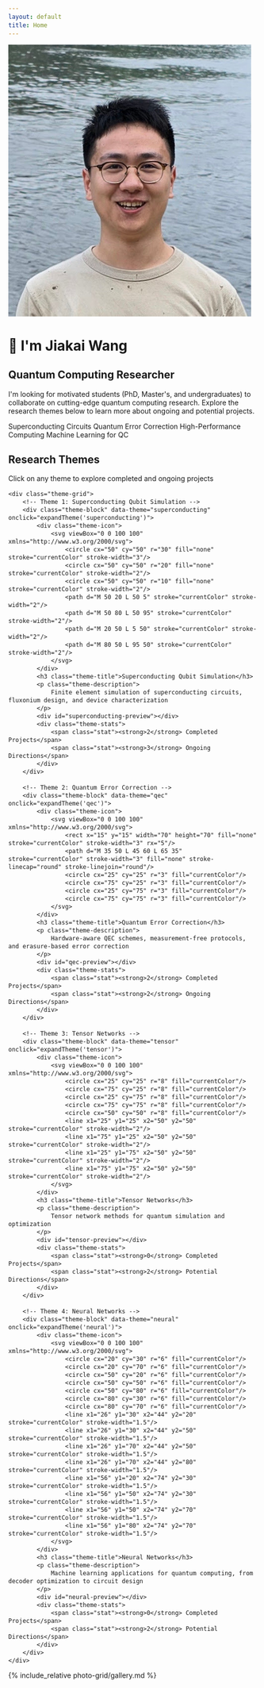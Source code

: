 ```yaml
---
layout: default
title: Home
---
```


<link rel="stylesheet" href="/assets/css/home.css">
<script src="/assets/js/home.js" defer></script>

<div class="intro-container">
    <div class="intro-image">
        <img src="/photo-grid/images/me.jpg" alt=" " />
    </div>
    <div class="intro-content">
        <h1>👋 I'm Jiakai Wang</h1>
        <h2>Quantum Computing Researcher</h2>
        <p class="intro-description">
            I'm looking for motivated students (PhD, Master's, and undergraduates) to collaborate on cutting-edge quantum computing research. 
            Explore the research themes below to learn more about ongoing and potential projects.
        </p>
        <div class="tags">
            <span class="tag">Superconducting Circuits</span>
            <span class="tag">Quantum Error Correction</span>
            <span class="tag">High-Performance Computing</span>
            <span class="tag">Machine Learning for QC</span>
        </div>
    </div>
</div>

<section class="research-themes">
    <h2 class="section-title">Research Themes</h2>
    <p class="section-subtitle">Click on any theme to explore completed and ongoing projects</p>
    
    <div class="theme-grid">
        <!-- Theme 1: Superconducting Qubit Simulation -->
        <div class="theme-block" data-theme="superconducting" onclick="expandTheme('superconducting')">
            <div class="theme-icon">
                <svg viewBox="0 0 100 100" xmlns="http://www.w3.org/2000/svg">
                    <circle cx="50" cy="50" r="30" fill="none" stroke="currentColor" stroke-width="3"/>
                    <circle cx="50" cy="50" r="20" fill="none" stroke="currentColor" stroke-width="2"/>
                    <circle cx="50" cy="50" r="10" fill="none" stroke="currentColor" stroke-width="2"/>
                    <path d="M 50 20 L 50 5" stroke="currentColor" stroke-width="2"/>
                    <path d="M 50 80 L 50 95" stroke="currentColor" stroke-width="2"/>
                    <path d="M 20 50 L 5 50" stroke="currentColor" stroke-width="2"/>
                    <path d="M 80 50 L 95 50" stroke="currentColor" stroke-width="2"/>
                </svg>
            </div>
            <h3 class="theme-title">Superconducting Qubit Simulation</h3>
            <p class="theme-description">
                Finite element simulation of superconducting circuits, fluxonium design, and device characterization
            </p>
            <div id="superconducting-preview"></div>
            <div class="theme-stats">
                <span class="stat"><strong>2</strong> Completed Projects</span>
                <span class="stat"><strong>3</strong> Ongoing Directions</span>
            </div>
        </div>

        <!-- Theme 2: Quantum Error Correction -->
        <div class="theme-block" data-theme="qec" onclick="expandTheme('qec')">
            <div class="theme-icon">
                <svg viewBox="0 0 100 100" xmlns="http://www.w3.org/2000/svg">
                    <rect x="15" y="15" width="70" height="70" fill="none" stroke="currentColor" stroke-width="3" rx="5"/>
                    <path d="M 35 50 L 45 60 L 65 35" stroke="currentColor" stroke-width="3" fill="none" stroke-linecap="round" stroke-linejoin="round"/>
                    <circle cx="25" cy="25" r="3" fill="currentColor"/>
                    <circle cx="75" cy="25" r="3" fill="currentColor"/>
                    <circle cx="25" cy="75" r="3" fill="currentColor"/>
                    <circle cx="75" cy="75" r="3" fill="currentColor"/>
                </svg>
            </div>
            <h3 class="theme-title">Quantum Error Correction</h3>
            <p class="theme-description">
                Hardware-aware QEC schemes, measurement-free protocols, and erasure-based error correction
            </p>
            <div id="qec-preview"></div>
            <div class="theme-stats">
                <span class="stat"><strong>2</strong> Completed Projects</span>
                <span class="stat"><strong>2</strong> Ongoing Directions</span>
            </div>
        </div>

        <!-- Theme 3: Tensor Networks -->
        <div class="theme-block" data-theme="tensor" onclick="expandTheme('tensor')">
            <div class="theme-icon">
                <svg viewBox="0 0 100 100" xmlns="http://www.w3.org/2000/svg">
                    <circle cx="25" cy="25" r="8" fill="currentColor"/>
                    <circle cx="75" cy="25" r="8" fill="currentColor"/>
                    <circle cx="25" cy="75" r="8" fill="currentColor"/>
                    <circle cx="75" cy="75" r="8" fill="currentColor"/>
                    <circle cx="50" cy="50" r="8" fill="currentColor"/>
                    <line x1="25" y1="25" x2="50" y2="50" stroke="currentColor" stroke-width="2"/>
                    <line x1="75" y1="25" x2="50" y2="50" stroke="currentColor" stroke-width="2"/>
                    <line x1="25" y1="75" x2="50" y2="50" stroke="currentColor" stroke-width="2"/>
                    <line x1="75" y1="75" x2="50" y2="50" stroke="currentColor" stroke-width="2"/>
                </svg>
            </div>
            <h3 class="theme-title">Tensor Networks</h3>
            <p class="theme-description">
                Tensor network methods for quantum simulation and optimization
            </p>
            <div id="tensor-preview"></div>
            <div class="theme-stats">
                <span class="stat"><strong>0</strong> Completed Projects</span>
                <span class="stat"><strong>2</strong> Potential Directions</span>
            </div>
        </div>

        <!-- Theme 4: Neural Networks -->
        <div class="theme-block" data-theme="neural" onclick="expandTheme('neural')">
            <div class="theme-icon">
                <svg viewBox="0 0 100 100" xmlns="http://www.w3.org/2000/svg">
                    <circle cx="20" cy="30" r="6" fill="currentColor"/>
                    <circle cx="20" cy="70" r="6" fill="currentColor"/>
                    <circle cx="50" cy="20" r="6" fill="currentColor"/>
                    <circle cx="50" cy="50" r="6" fill="currentColor"/>
                    <circle cx="50" cy="80" r="6" fill="currentColor"/>
                    <circle cx="80" cy="30" r="6" fill="currentColor"/>
                    <circle cx="80" cy="70" r="6" fill="currentColor"/>
                    <line x1="26" y1="30" x2="44" y2="20" stroke="currentColor" stroke-width="1.5"/>
                    <line x1="26" y1="30" x2="44" y2="50" stroke="currentColor" stroke-width="1.5"/>
                    <line x1="26" y1="70" x2="44" y2="50" stroke="currentColor" stroke-width="1.5"/>
                    <line x1="26" y1="70" x2="44" y2="80" stroke="currentColor" stroke-width="1.5"/>
                    <line x1="56" y1="20" x2="74" y2="30" stroke="currentColor" stroke-width="1.5"/>
                    <line x1="56" y1="50" x2="74" y2="30" stroke="currentColor" stroke-width="1.5"/>
                    <line x1="56" y1="50" x2="74" y2="70" stroke="currentColor" stroke-width="1.5"/>
                    <line x1="56" y1="80" x2="74" y2="70" stroke="currentColor" stroke-width="1.5"/>
                </svg>
            </div>
            <h3 class="theme-title">Neural Networks</h3>
            <p class="theme-description">
                Machine learning applications for quantum computing, from decoder optimization to circuit design
            </p>
            <div id="neural-preview"></div>
            <div class="theme-stats">
                <span class="stat"><strong>0</strong> Completed Projects</span>
                <span class="stat"><strong>2</strong> Potential Directions</span>
            </div>
        </div>
    </div>
</section>

{% include_relative photo-grid/gallery.md %}
